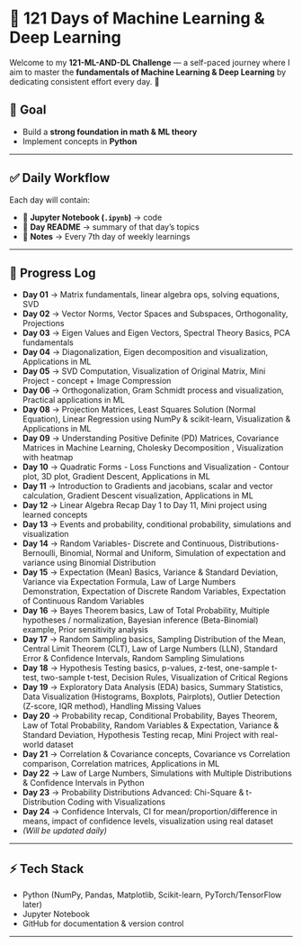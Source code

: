 # 🧠 121 Days of Machine Learning & Deep Learning  

Welcome to my **121-ML-AND-DL Challenge** — a self-paced journey where I aim to master the **fundamentals of Machine Learning & Deep Learning** by dedicating consistent effort every day. 🚀  

## 📌 Goal  
- Build a **strong foundation in math & ML theory**  
- Implement concepts in **Python**  

---

## ✅ Daily Workflow  
Each day will contain:  
- 📘 **Jupyter Notebook (`.ipynb`)** → code    
- 📝 **Day README** → summary of that day’s topics
- 📝 **Notes** → Every 7th day of weekly learnings

---

## 📅 Progress Log  

- **Day 01** → Matrix fundamentals, linear algebra ops, solving equations, SVD 
- **Day 02** → Vector Norms, Vector Spaces and Subspaces, Orthogonality, Projections
- **Day 03** → Eigen Values and Eigen Vectors, Spectral Theory Basics, PCA fundamentals
- **Day 04** → Diagonalization, Eigen decomposition and visualization, Applications in ML
- **Day 05** → SVD Computation, Visualization of Original Matrix, Mini Project - concept + Image Compression
- **Day 06** → Orthogonalization, Gram Schmidt process and visualization, Practical applications in ML
- **Day 08** → Projection Matrices, Least Squares Solution (Normal Equation), Linear Regression using NumPy & scikit-learn,       Visualization & Applications in ML
- **Day 09** → Understanding Positive Definite (PD) Matrices, Covariance Matrices in Machine Learning, Cholesky Decomposition , Visualization with heatmap
- **Day 10** → Quadratic Forms - Loss Functions and Visualization - Contour plot, 3D plot, Gradient Descent, Applications in ML
- **Day 11** → Introduction to Gradients and jacobians, scalar and vector calculation, Gradient Descent visualization, Applications in ML
- **Day 12** → Linear Algebra Recap Day 1 to Day 11, Mini project using learned concepts
- **Day 13** → Events and probability, conditional probability, simulations and visualization
- **Day 14** → Random Variables- Discrete and Continuous, Distributions- Bernoulli, Binomial, Normal and Uniform, Simulation of expectation and variance using Binomial Distribution
- **Day 15** → Expectation (Mean) Basics, Variance & Standard Deviation, Variance via Expectation Formula, Law of Large Numbers Demonstration, Expectation of Discrete Random Variables, Expectation of Continuous Random Variables  
- **Day 16** → Bayes Theorem basics, Law of Total Probability, Multiple hypotheses / normalization, Bayesian inference (Beta-Binomial) example, Prior sensitivity analysis  
- **Day 17** → Random Sampling basics, Sampling Distribution of the Mean, Central Limit Theorem (CLT), Law of Large Numbers (LLN), Standard Error & Confidence Intervals, Random Sampling Simulations
- **Day 18** → Hypothesis Testing basics, p-values, z-test, one-sample t-test, two-sample t-test, Decision Rules, Visualization of Critical Regions
- **Day 19** → Exploratory Data Analysis (EDA) basics, Summary Statistics, Data Visualization (Histograms, Boxplots, Pairplots), Outlier Detection (Z-score, IQR method), Handling Missing Values
- **Day 20** → Probability recap, Conditional Probability, Bayes Theorem, Law of Total Probability, Random Variables & Expectation, Variance & Standard Deviation, Hypothesis Testing recap, Mini Project with real-world dataset  
- **Day 21** → Correlation & Covariance concepts, Covariance vs Correlation comparison, Correlation matrices, Applications in ML
- **Day 22** → Law of Large Numbers, Simulations with Multiple Distributions & Confidence Intervals in Python
- **Day 23** → Probability Distributions Advanced: Chi-Square & t-Distribution Coding with Visualizations
- **Day 24** → Confidence Intervals, CI for mean/proportion/difference in means, impact of confidence levels, visualization using real dataset
- *(Will be updated daily)*  

---

## ⚡ Tech Stack  
- Python (NumPy, Pandas, Matplotlib, Scikit-learn, PyTorch/TensorFlow later)  
- Jupyter Notebook  
- GitHub for documentation & version control  

---

